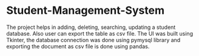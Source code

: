 # Student-Management-System

The project helps in adding, deleting, searching, updating a student database. Also user can export the table as csv file. The UI was built using Tkinter, the database connection was done using pymysql library and exporting the document as csv file is done using pandas.
